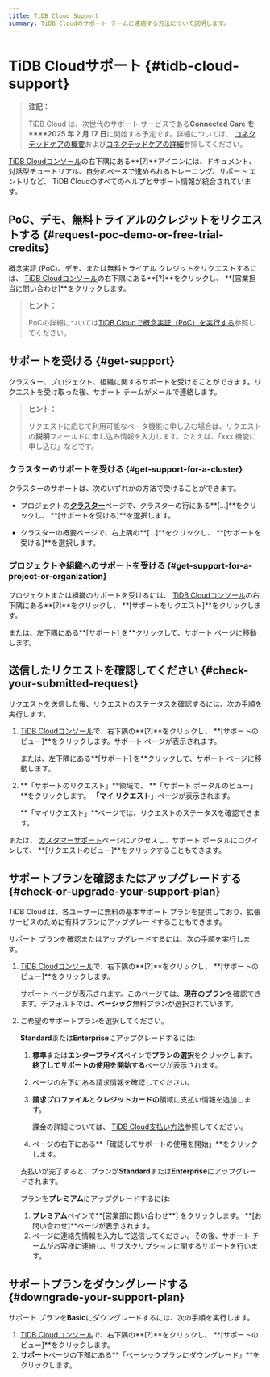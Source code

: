 ```yaml
---
title: TiDB Cloud Support
summary: TiDB Cloudのサポート チームに連絡する方法について説明します。
---
```


# TiDB Cloudサポート {#tidb-cloud-support}

> **注記：**
>
> TiDB Cloud は、次世代のサポート サービスである**Connected Care を****2025 年 2 月 17 日**に開始する予定です。詳細については、 [コネクテッドケアの概要](/tidb-cloud/connected-care-overview.md)および[コネクテッドケアの詳細](/tidb-cloud/connected-care-detail.md)参照してください。

[TiDB Cloudコンソール](https://tidbcloud.com/)の右下隅にある**[?]**アイコンには、ドキュメント、対話型チュートリアル、自分のペースで進められるトレーニング、サポート エントリなど、 TiDB Cloudのすべてのヘルプとサポート情報が統合されています。

## PoC、デモ、無料トライアルのクレジットをリクエストする {#request-poc-demo-or-free-trial-credits}

概念実証 (PoC)、デモ、または無料トライアル クレジットをリクエストするには、 [TiDB Cloudコンソール](https://tidbcloud.com/)の右下隅にある**[?]**をクリックし、 **[営業担当に問い合わせ]**をクリックします。

> **ヒント：**
>
> PoCの詳細については[TiDB Cloudで概念実証（PoC）を実行する](/tidb-cloud/tidb-cloud-poc.md)参照してください。

## サポートを受ける {#get-support}

クラスター、プロジェクト、組織に関するサポートを受けることができます。リクエストを受け取った後、サポート チームがメールで連絡します。

> **ヒント：**
>
> リクエストに応じて利用可能なベータ機能に申し込む場合は、リクエストの**説明**フィールドに申し込み情報を入力します。たとえば、「xxx 機能に申し込む」などです。

### クラスターのサポートを受ける {#get-support-for-a-cluster}

クラスターのサポートは、次のいずれかの方法で受けることができます。

-   プロジェクトの[**クラスター**](https://tidbcloud.com/console/clusters)ページで、クラスターの行にある**[...]**をクリックし、 **[サポートを受ける]**を選択します。

-   クラスターの概要ページで、右上隅の**[...]**をクリックし、 **[サポートを受ける]**を選択します。

### プロジェクトや組織へのサポートを受ける {#get-support-for-a-project-or-organization}

プロジェクトまたは組織のサポートを受けるには、 [TiDB Cloudコンソール](https://tidbcloud.com/)の右下隅にある**[?]**をクリックし、 **[サポートをリクエスト]**をクリックします。

または、<mdsvgicon name="icon-top-organization">左下隅にある**[サポート] を**クリックして、サポート ページに移動します。</mdsvgicon>

## 送信したリクエストを確認してください {#check-your-submitted-request}

リクエストを送信した後、リクエストのステータスを確認するには、次の手順を実行します。

1.  [TiDB Cloudコンソール](https://tidbcloud.com/)で、右下隅の**[?]**をクリックし、 **[サポートのビュー]**をクリックします。サポート ページが表示されます。

    または、<mdsvgicon name="icon-top-organization">左下隅にある**[サポート] を**クリックして、サポート ページに移動します。</mdsvgicon>

2.  **「サポートのリクエスト」**領域で、 **「サポート ポータルのビュー」**をクリックします。 **「マイ リクエスト**」ページが表示されます。

    **「マイリクエスト」**ページでは、リクエストのステータスを確認できます。

または、 [カスタマーサポート](https://tidb.support.pingcap.com/)ページにアクセスし、サポート ポータルにログインして、 **[リクエストのビュー]**をクリックすることもできます。

## サポートプランを確認またはアップグレードする {#check-or-upgrade-your-support-plan}

TiDB Cloud は、各ユーザーに無料の基本サポート プランを提供しており、拡張サービスのために有料プランにアップグレードすることもできます。

サポート プランを確認またはアップグレードするには、次の手順を実行します。

1.  [TiDB Cloudコンソール](https://tidbcloud.com/)で、右下隅の**[?]**をクリックし、 **[サポートのビュー]**をクリックします。

    サポート ページが表示されます。このページでは、**現在のプラン**を確認できます。デフォルトでは、**ベーシック**無料プランが選択されています。

2.  ご希望のサポートプランを選択してください。

    <SimpleTab>
     <div label="Upgrade to Standard or Enterprise">

    **Standard**または**Enterprise**にアップグレードするには:

    1.  **標準**または**エンタープライズ**ペインで**プランの選択**をクリックします。**終了してサポートの使用を開始する**ページが表示されます。

    2.  ページの左下にある請求情報を確認してください。

    3.  **請求プロファイル**と**クレジットカードの**領域に支払い情報を追加します。

        課金の詳細については、 [TiDB Cloud支払い方法](/tidb-cloud/tidb-cloud-billing.md#payment-method)参照してください。

    4.  ページの右下にある**「確認してサポートの使用を開始」**をクリックします。

    支払いが完了すると、プランが**Standard**または**Enterprise**にアップグレードされます。

    </div>
     <div label="Upgrade to Premium">

    プランを**プレミアム**にアップグレードするには:

    1.  **プレミアム**ペインで**[営業部に問い合わせ**] をクリックします。 **[お問い合わせ]**ページが表示されます。
    2.  ページに連絡先情報を入力して送信してください。その後、サポート チームがお客様に連絡し、サブスクリプションに関するサポートを行います。

    </div>
     </SimpleTab>

## サポートプランをダウングレードする {#downgrade-your-support-plan}

サポート プランを**Basic**にダウングレードするには、次の手順を実行します。

1.  [TiDB Cloudコンソール](https://tidbcloud.com/)で、右下隅の**[?]**をクリックし、 **[サポートのビュー]**をクリックします。
2.  **サポート**ページの下部にある**「ベーシックプランにダウングレード」**をクリックします。
